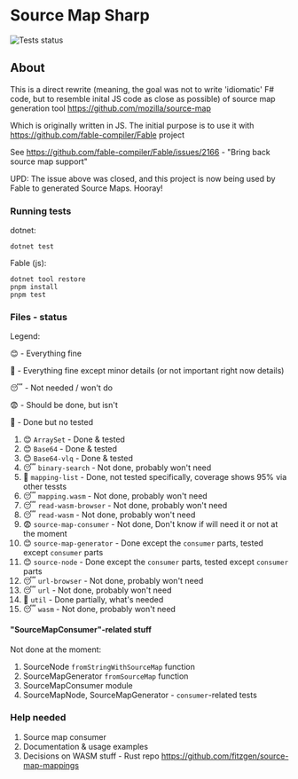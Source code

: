 # Source Map Sharp

![Tests status](https://github.com/delneg/source-map-sharp/workflows/source-map-sharp-action/badge.svg?branch=master)
## About

This is a direct rewrite (meaning, the goal was not to write 'idiomatic' F# code, but to resemble inital JS code as close as possible) of source map generation tool https://github.com/mozilla/source-map

Which is originally written in JS. The initial purpose is to use it with https://github.com/fable-compiler/Fable project

See https://github.com/fable-compiler/Fable/issues/2166 - "Bring back source map support"

UPD: The issue above was closed, and this project is now being used by Fable to generated Source Maps. Hooray!


### Running tests

dotnet:

`dotnet test`

Fable (js):
```
dotnet tool restore
pnpm install
pnpm test
```


### Files - status

Legend:

😊 - Everything fine

🤨 - Everything fine except minor details (or not important right now details)

😴 - Not needed / won't do

😨 - Should be done, but isn't

🤯 - Done but no tested

1. 😊 `ArraySet` - Done & tested
2. 😊 `Base64` - Done & tested
3. 😊 `Base64-vlq` - Done & tested
4. 😴 `binary-search` - Not done, probably won't need
5. 🤨 `mapping-list` - Done, not tested specifically, coverage shows 95% via other tessts
6. 😴 `mapping.wasm` - Not done, probably won't need
7. 😴 `read-wasm-browser` - Not done, probably won't need
8. 😴 `read-wasm` - Not done, probably won't need
9. 😨 `source-map-consumer` - Not done, Don't know if will need it or not at the moment
10. 😊 `source-map-generator` - Done except the `consumer` parts, tested except `consumer` parts
11. 😊 `source-node` - Done except the `consumer` parts, tested except `consumer` parts
12. 😴 `url-browser` - Not done, probably won't need
13. 😴 `url` - Not done, probably won't need
14. 🤨 `util` - Done partially, what's needed
15. 😴 `wasm` - Not done, probably won't need

#### "SourceMapConsumer"-related stuff

Not done at the moment: 

1. SourceNode `fromStringWithSourceMap` function
2. SourceMapGenerator `fromSourceMap` function
3. SourceMapConsumer module
4. SourceMapNode, SourceMapGenerator - `consumer`-related tests


### Help needed

1. Source map consumer
2. Documentation & usage examples
3. Decisions on WASM stuff - Rust repo https://github.com/fitzgen/source-map-mappings